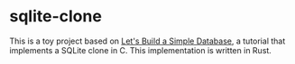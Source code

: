 # sqlite-clone

This is a toy project based on [Let's Build a Simple Database](https://cstack.github.io/db_tutorial/), a tutorial
that implements a SQLite clone in C. This implementation is written in Rust.

